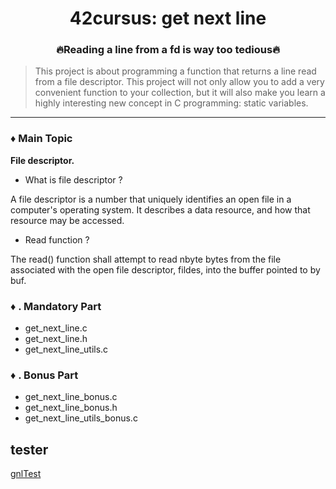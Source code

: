<div align="center">

# 42cursus: get next line
### 🔥Reading a line from a fd is way too tedious🔥
</div>

> This project is about programming a function that returns a line
read from a file descriptor. This project will not only allow you to add a very convenient function to your collection,
but it will also make you learn a highly interesting new concept in C programming: static
variables.

---
### ♦️ Main Topic
**File descriptor.**
- What is file descriptor ?

A file descriptor is a number that uniquely identifies an open file in a computer's operating system. It describes a data resource, and how that resource may be accessed.

- Read function ?

The read() function shall attempt to read nbyte bytes from the file associated with the open file descriptor, fildes, into the buffer pointed to by buf.


### ♦️ . Mandatory Part
- get_next_line.c
- get_next_line.h
- get_next_line_utils.c

### ♦️ . Bonus Part
- get_next_line_bonus.c
- get_next_line_bonus.h
- get_next_line_utils_bonus.c


## tester 
<a href="https://github.com/Tripouille/gnlTester.git">gnlTest</a>
